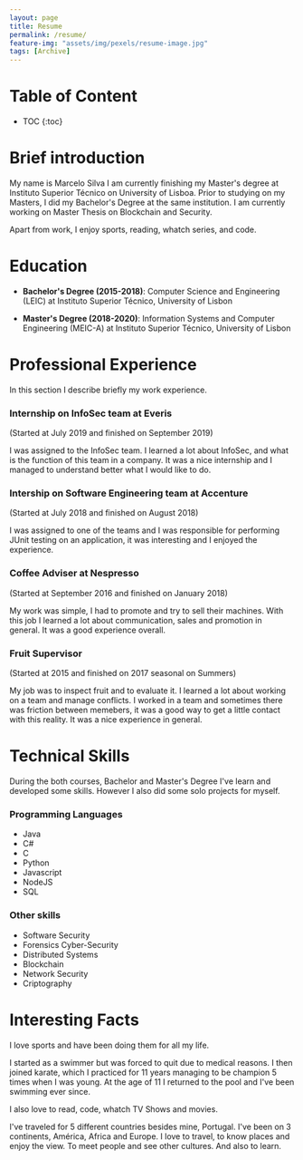 ```yaml
---
layout: page
title: Resume
permalink: /resume/
feature-img: "assets/img/pexels/resume-image.jpg"
tags: [Archive]
---
```

# Table of Content <!--more-->

* TOC
{:toc}

# Brief introduction
My name is Marcelo Silva I am currently finishing my Master's degree at Instituto Superior Técnico on University of Lisboa. Prior to studying on my Masters, I did my Bachelor's Degree at the same institution. I am currently working on Master Thesis on Blockchain and Security.

Apart from work, I enjoy sports, reading, whatch series, and code.

# Education

* **Bachelor's Degree (2015-2018)**: Computer Science and Engineering (LEIC) at Instituto Superior Técnico, University of Lisbon

* **Master's Degree (2018-2020)**: Information Systems and Computer Engineering (MEIC-A) at Instituto Superior Técnico, University of Lisbon

# Professional Experience
In this section I describe briefly my work experience.

### Internship on InfoSec team at Everis
(Started at July 2019 and finished on September 2019)

I was assigned to the InfoSec team. I learned a lot about InfoSec, and what is the function of this team in a company. It was a nice internship and I managed to understand better what I would like to do.

### Intership on Software Engineering team at Accenture
(Started at July 2018 and finished on August 2018)

I was assigned to one of the teams and I was responsible for performing JUnit testing on an application, it was interesting and I enjoyed the experience.

### Coffee Adviser at Nespresso
(Started at September 2016 and finished on January 2018)

My work was simple, I had to promote and try to sell their machines. With this job I learned a lot about communication, sales and promotion in general. It was a good experience overall.

### Fruit Supervisor
(Started at 2015 and finished on 2017 seasonal on Summers)

My job was to inspect fruit and to evaluate it. I learned a lot about working on a team and manage conflicts. I worked in a team and sometimes there was friction between memebers, it was a good way to get a little contact with this reality. It was a nice experience in general.

# Technical Skills
During the both courses, Bachelor and Master's Degree I've learn and developed some skills. However I also did some solo projects for myself.

### Programming Languages

* Java
* C#
* C
* Python
* Javascript
* NodeJS
* SQL 

### Other skills

* Software Security
* Forensics Cyber-Security
* Distributed Systems
* Blockchain
* Network Security
* Criptography

# Interesting Facts

I love sports and have been doing them for all my life.

I started as a swimmer but was forced to quit due to medical reasons.
I then joined karate, which I practiced for 11 years managing to be champion 5 times when I was young.
At the age of 11 I returned to the pool and I've been swimming ever since.

I also love to read, code, whatch TV Shows and movies.

I've traveled for 5 different countries besides mine, Portugal. I've been on 3 continents, América, Africa and Europe. I love to travel, to know places and enjoy the view. To meet people and see other cultures. And also to learn.
